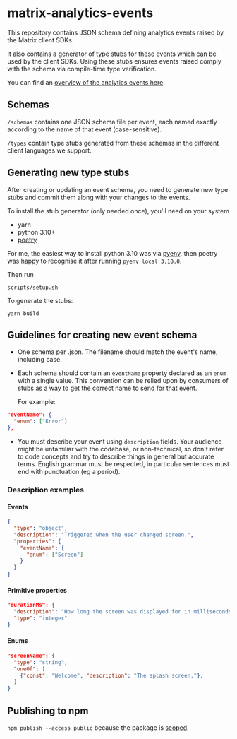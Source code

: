 # matrix-analytics-events

This repository contains JSON schema defining analytics events raised by the Matrix client SDKs.

It also contains a generator of type stubs for these events which can be used by the client SDKs. Using these stubs
ensures events raised comply with the schema via compile-time type verification.

You can find an [overview of the analytics events here](https://matrix-org.github.io/matrix-analytics-events/).

## Schemas

`/schemas` contains one JSON schema file per event, each named exactly according to the name of that event
(case-sensitive).

`/types` contain type stubs generated from these schemas in the different client languages we support.

## Generating new type stubs

After creating or updating an event schema, you need to generate new type stubs and commit them along with your changes
to the events.

To install the stub generator (only needed once), you'll need on your system

* yarn
* python 3.10+
* [poetry](https://python-poetry.org/docs/#osx--linux--bashonwindows-install-instructions)

For me, the easiest way to install python 3.10 was via [pyenv](https://github.com/pyenv/pyenv),
then poetry was happy to recognise it after running `pyenv local 3.10.0`.

Then run

```
scripts/setup.sh
```

To generate the stubs:

```
yarn build
```

## Guidelines for creating new event schema

* One schema per .json. The filename should match the event's name, including case.
* Each schema should contain an `eventName` property declared as an `enum` with a single value.
  This convention can be relied upon by consumers of stubs as a way to get the correct name to send for that event.

  For example:

```json
"eventName": {
  "enum": ["Error"]
},
```

* You must describe your event using `description` fields. Your audience might be unfamiliar with the codebase,
  or non-technical, so don't refer to code concepts and try to describe things in general but accurate terms. English grammar must be respected, in particular sentences must end with punctuation (eg a period).

### Description examples

#### Events

```json
{
  "type": "object",
  "description": "Triggered when the user changed screen.",
  "properties": {
    "eventName": {
      "enum": ["Screen"]
    }
  }
}
```

#### Primitive properties

```json
"durationMs": {
  "description": "How long the screen was displayed for in milliseconds.",
  "type": "integer"
}
```

#### Enums

```json
"screenName": {
  "type": "string",
  "oneOf": [
    {"const": "Welcome", "description": "The splash screen."},
  ]
}
```

## Publishing to npm

`npm publish --access public` because the package is
[scoped](https://docs.npmjs.com/cli/v8/using-npm/scope#publishing-scoped-packages).

